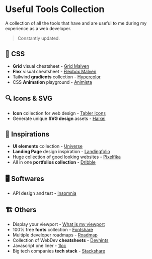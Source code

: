 # Useful Tools Collection

A collection of all the tools that have and are useful to me during my experience as a web developer.  
> Constantly updated.

## 🎨 CSS

* **Grid** visual cheatsheet - [Grid Malven](https://grid.malven.co/)
* **Flex** visual cheatsheet - [Flexbox Malven](https://flexbox.malven.co/)
* Tailwind **gradients** collection - [Hypercolor](https://hypercolor.dev/)
* CSS **Animation** playground - [Animista](https://animista.net/play/basic)

## 🔍 Icons & SVG

* **Icon** collection for web design - [Tabler Icons](https://tabler-icons.io/)
* Generate unique **SVG design** assets - [Haikei](https://app.haikei.app/)

## 💭 Inspirations

* **UI elements** collection - [Universe](https://uiverse.io/all)
* **Landing Page** design inspiration - [Landingfolio](https://www.landingfolio.com/)
* Huge collection of good looking websites - [Pixelfika](https://pixelfika.com/)
* All in one **portfolios collection** - [Dribble](https://dribbble.com/)

## 🖥️ Softwares

* API design and test - [Insomnia](https://insomnia.rest/)

## 🏗️ Others

* Display your viewport - [What is my viewport](https://whatismyviewport.com/)
* 100% free **fonts** collection - [Fontshare](https://www.fontshare.com/)
* Multiple developer roadmaps - [Roadmap](https://roadmap.sh/)
* Collection of WebDev **cheatsheets** - [Devhints](https://devhints.io/)
* Javascript one liner - [1loc](https://1loc.dev/)
* Big tech companies **tech stack** - [Stackshare](https://stackshare.io/stacks)
